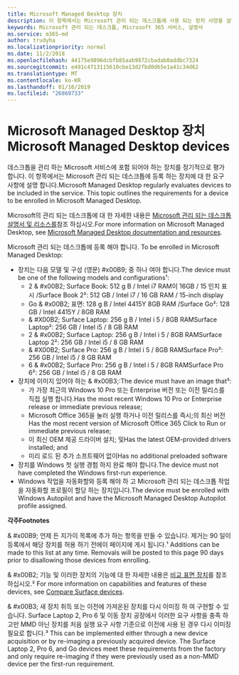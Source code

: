 ```yaml
---
title: Microsoft Managed Desktop 장치
description: 이 항목에서는 Microsoft 관리 되는 데스크톱에 사용 되는 장치 사양을 설명 합니다.
keywords: Microsoft 관리 되는 데스크톱, Microsoft 365 서비스, 설명서
ms.service: m365-md
author: trudyha
ms.localizationpriority: normal
ms.date: 11/2/2018
ms.openlocfilehash: 44175e9896dcbfb85aab9872cbadab0addbc7324
ms.sourcegitcommit: e491c4713115610cbe13d2fbd0d65e1a41c34d62
ms.translationtype: MT
ms.contentlocale: ko-KR
ms.lasthandoff: 01/16/2019
ms.locfileid: "26869733"
---
```

# <a name="microsoft-managed-desktop-devices"></a><span data-ttu-id="d7a44-104">Microsoft Managed Desktop 장치</span><span class="sxs-lookup"><span data-stu-id="d7a44-104">Microsoft Managed Desktop devices</span></span>

<span data-ttu-id="d7a44-p101">데스크톱을 관리 하는 Microsoft 서비스에 포함 되어야 하는 장치를 정기적으로 평가 합니다. 이 항목에서는 Microsoft 관리 되는 데스크톱에 등록 하는 장치에 대 한 요구 사항에 설명 합니다.</span><span class="sxs-lookup"><span data-stu-id="d7a44-p101">Microsoft Managed Desktop regularly evaluates devices to be included in the service. This topic outlines the requirements for a device to be enrolled in Microsoft Managed Desktop.</span></span>

<span data-ttu-id="d7a44-107">Microsoft의 관리 되는 데스크톱에 대 한 자세한 내용은 [Microsoft 관리 되는 데스크톱 설명서 및 리소스를](https://docs.microsoft.com/microsoft-365/managed-desktop/)참조 하십시오.</span><span class="sxs-lookup"><span data-stu-id="d7a44-107">For more information on Microsoft Managed Desktop, see [Microsoft Managed Desktop documentation and resources](https://docs.microsoft.com/microsoft-365/managed-desktop/).</span></span> 

<span data-ttu-id="d7a44-108"><!-- Microsoft 365 E5; Device as a Service -->
<!-- Split from device & technologies topic. Destination topic for aka.ms/device-list  -->Microsoft 관리 되는 데스크톱에 등록 해야 합니다.</span><span class="sxs-lookup"><span data-stu-id="d7a44-108"><!-- Microsoft 365 E5; Device as a Service -->
<!-- Split from device & technologies topic. Destination topic for aka.ms/device-list  --> To be enrolled in Microsoft Managed Desktop:</span></span>

- <span data-ttu-id="d7a44-109">장치는 다음 모델 및 구성 (영문) #x00B9; 중 하나 여야 합니다.</span><span class="sxs-lookup"><span data-stu-id="d7a44-109">The device must be one of the following models and configurations&#x00B9;:</span></span>
    - <span data-ttu-id="d7a44-110">2 & #x00B2; Surface Book: 512 g B / Intel i7 RAM이 16GB / 15 인치 표시 /</span><span class="sxs-lookup"><span data-stu-id="d7a44-110">Surface Book 2&#x00B2;: 512 GB / Intel i7 / 16 GB RAM / 15-inch display</span></span>
    - <span data-ttu-id="d7a44-111">Go & #x00B2; 표면: 128 g B / Intel 4415Y 8GB RAM /</span><span class="sxs-lookup"><span data-stu-id="d7a44-111">Surface Go&#x00B2;: 128 GB / Intel 4415Y / 8GB RAM</span></span>
    - <span data-ttu-id="d7a44-112">& #X00B2; Surface Laptop: 256 g B / Intel i 5 / 8GB RAM</span><span class="sxs-lookup"><span data-stu-id="d7a44-112">Surface Laptop&#x00B2;: 256 GB / Intel i5 / 8 GB RAM</span></span>
    - <span data-ttu-id="d7a44-113">2 & #x00B2; Surface Laptop: 256 g B / Intel i 5 / 8GB RAM</span><span class="sxs-lookup"><span data-stu-id="d7a44-113">Surface Laptop 2&#x00B2;: 256 GB / Intel i5 / 8 GB RAM</span></span> 
    - <span data-ttu-id="d7a44-114">& #X00B2; Surface Pro: 256 g B / Intel i 5 / 8GB RAM</span><span class="sxs-lookup"><span data-stu-id="d7a44-114">Surface Pro&#x00B2;: 256 GB / Intel i5 / 8 GB RAM</span></span>
    - <span data-ttu-id="d7a44-115">6 & #x00B2; Surface Pro: 256 g B / Intel i 5 / 8GB RAM</span><span class="sxs-lookup"><span data-stu-id="d7a44-115">Surface Pro 6&#x00B2;: 256 GB / Intel i5 / 8 GB RAM</span></span>
- <span data-ttu-id="d7a44-116">장치에 이미지 있어야 하는 & #x00B3;:</span><span class="sxs-lookup"><span data-stu-id="d7a44-116">The device must have an image that&#x00B3;:</span></span>
    - <span data-ttu-id="d7a44-117">가 가장 최근의 Windows 10 Pro 또는 Enterprise 버전 또는 이전 릴리스를 직접 실행 합니다.</span><span class="sxs-lookup"><span data-stu-id="d7a44-117">Has the most recent Windows 10 Pro or Enterprise release or immediate previous release;</span></span>
    - <span data-ttu-id="d7a44-118">Microsoft Office 365을 눌러 실행 하거나 이전 릴리스를 즉시;의 최신 버전</span><span class="sxs-lookup"><span data-stu-id="d7a44-118">Has the most recent version of Microsoft Office 365 Click to Run or immediate previous release;</span></span>
    - <span data-ttu-id="d7a44-119">이 최신 OEM 제공 드라이버 설치; 및</span><span class="sxs-lookup"><span data-stu-id="d7a44-119">Has the latest OEM-provided drivers installed; and</span></span>
    - <span data-ttu-id="d7a44-120">미리 로드 된 추가 소프트웨어 없이</span><span class="sxs-lookup"><span data-stu-id="d7a44-120">Has no additional preloaded software</span></span>
- <span data-ttu-id="d7a44-121">장치를 Windows 첫 실행 경험 하지 완료 해야 합니다.</span><span class="sxs-lookup"><span data-stu-id="d7a44-121">The device must not have completed the Windows first-run experience.</span></span>
- <span data-ttu-id="d7a44-122">Windows 작업을 자동화할와 등록 해야 하 고 Microsoft 관리 되는 데스크톱 작업을 자동화할 프로필이 할당 하는 장치입니다.</span><span class="sxs-lookup"><span data-stu-id="d7a44-122">The device must be enrolled with Windows Autopilot and have the Microsoft Managed Desktop Autopilot profile assigned.</span></span>

<span data-ttu-id="d7a44-123">**각주**</span><span class="sxs-lookup"><span data-stu-id="d7a44-123">**Footnotes**</span></span>

<span data-ttu-id="d7a44-p102">& #x00B9; 언제 든 지가이 목록에 추가 하는 항목을 만들 수 있습니다. 제거는 90 일이 등록에서 해당 장치를 허용 하기 전에이 페이지에 게시 됩니다.</span><span class="sxs-lookup"><span data-stu-id="d7a44-p102">&#x00B9; Additions can be made to this list at any time. Removals will be posted to this page 90 days prior to disallowing those devices from enrolling.</span></span>

<span data-ttu-id="d7a44-126">& #x00B2; 기능 및 이러한 장치의 기능에 대 한 자세한 내용은 [비교 표면 장치](https://www.microsoft.com/surface/devices/compare-devices)를 참조 하십시오.</span><span class="sxs-lookup"><span data-stu-id="d7a44-126">&#x00B2; For more information on capabilities and features of these devices, see [Compare Surface devices](https://www.microsoft.com/surface/devices/compare-devices).</span></span>

<span data-ttu-id="d7a44-p103">& #x00B3; 새 장치 취득 또는 이전에 가져온된 장치를 다시 이미징 하 여 구현할 수 있습니다. Surface Laptop 2, Pro 6 및 이동 장치 공장에서 이러한 요구 사항을 충족 하 고만 MMD 아닌 장치를 처음 실행 요구 사항 기준으로 이전에 사용 된 경우 다시 이미징 필요로 합니다.</span><span class="sxs-lookup"><span data-stu-id="d7a44-p103">&#x00B3; This can be implemented either through a new device acquisition or by re-imaging a previously acquired device. The Surface Laptop 2, Pro 6, and Go devices meet these requirements from the factory and only require re-imaging if they were previously used as a non-MMD device per the first-run requirement.</span></span>

